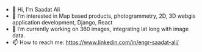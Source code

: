 - 👋 Hi, I’m Saadat Ali
- 👀 I’m interested in Map based products, photogrammetry, 2D, 3D webgis application development, Django, React 
- 🌱 I’m currently working on 360 images, integrating lat long with image data. 
- 📫 How to reach me:
https://www.linkedin.com/in/engr-saadat-ali/

<!---
saadatali48/saadatali48 is a ✨ special ✨ repository because its `README.md` (this file) appears on your GitHub profile.
You can click the Preview link to take a look at your changes.
--->
